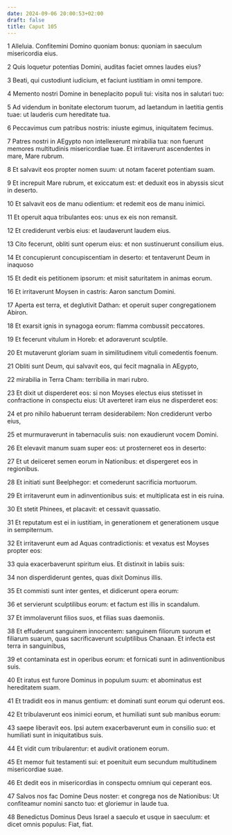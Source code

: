 ```yaml
---
date: 2024-09-06 20:00:53+02:00
draft: false
title: Caput 105
---
```





1 Alleluia. Confitemini Domino quoniam bonus: quoniam in saeculum misericordia eius.

2 Quis loquetur potentias Domini, auditas faciet omnes laudes eius?

3 Beati, qui custodiunt iudicium, et faciunt iustitiam in omni tempore.

4 Memento nostri Domine in beneplacito populi tui: visita nos in salutari tuo:

5 Ad videndum in bonitate electorum tuorum, ad laetandum in laetitia gentis tuae: ut lauderis cum hereditate tua.

6 Peccavimus cum patribus nostris: iniuste egimus, iniquitatem fecimus.

7 Patres nostri in AEgypto non intellexerunt mirabilia tua: non fuerunt memores multitudinis misericordiae tuae. Et irritaverunt ascendentes in mare, Mare rubrum.

8 Et salvavit eos propter nomen suum: ut notam faceret potentiam suam.

9 Et increpuit Mare rubrum, et exiccatum est: et deduxit eos in abyssis sicut in deserto.

10 Et salvavit eos de manu odientium: et redemit eos de manu inimici.

11 Et operuit aqua tribulantes eos: unus ex eis non remansit.

12 Et crediderunt verbis eius: et laudaverunt laudem eius.

13 Cito fecerunt, obliti sunt operum eius: et non sustinuerunt consilium eius.

14 Et concupierunt concupiscentiam in deserto: et tentaverunt Deum in inaquoso

15 Et dedit eis petitionem ipsorum: et misit saturitatem in animas eorum.

16 Et irritaverunt Moysen in castris: Aaron sanctum Domini.

17 Aperta est terra, et deglutivit Dathan: et operuit super congregationem Abiron.

18 Et exarsit ignis in synagoga eorum: flamma combussit peccatores.

19 Et fecerunt vitulum in Horeb: et adoraverunt sculptile.

20 Et mutaverunt gloriam suam in similitudinem vituli comedentis foenum.

21 Obliti sunt Deum, qui salvavit eos, qui fecit magnalia in AEgypto,

22 mirabilia in Terra Cham: terribilia in mari rubro.

23 Et dixit ut disperderet eos: si non Moyses electus eius stetisset in confractione in conspectu eius: Ut averteret iram eius ne disperderet eos:

24 et pro nihilo habuerunt terram desiderabilem: Non crediderunt verbo eius,

25 et murmuraverunt in tabernaculis suis: non exaudierunt vocem Domini.

26 Et elevavit manum suam super eos: ut prosterneret eos in deserto:

27 Et ut deiiceret semen eorum in Nationibus: et dispergeret eos in regionibus.

28 Et initiati sunt Beelphegor: et comederunt sacrificia mortuorum.

29 Et irritaverunt eum in adinventionibus suis: et multiplicata est in eis ruina.

30 Et stetit Phinees, et placavit: et cessavit quassatio.

31 Et reputatum est ei in iustitiam, in generationem et generationem usque in sempiternum.

32 Et irritaverunt eum ad Aquas contradictionis: et vexatus est Moyses propter eos:

33 quia exacerbaverunt spiritum eius. Et distinxit in labiis suis:

34 non disperdiderunt gentes, quas dixit Dominus illis.

35 Et commisti sunt inter gentes, et didicerunt opera eorum:

36 et servierunt sculptilibus eorum: et factum est illis in scandalum.

37 Et immolaverunt filios suos, et filias suas daemoniis.

38 Et effuderunt sanguinem innocentem: sanguinem filiorum suorum et filiarum suarum, quas sacrificaverunt sculptilibus Chanaan. Et infecta est terra in sanguinibus,

39 et contaminata est in operibus eorum: et fornicati sunt in adinventionibus suis.

40 Et iratus est furore Dominus in populum suum: et abominatus est hereditatem suam.

41 Et tradidit eos in manus gentium: et dominati sunt eorum qui oderunt eos.

42 Et tribulaverunt eos inimici eorum, et humiliati sunt sub manibus eorum:

43 saepe liberavit eos. Ipsi autem exacerbaverunt eum in consilio suo: et humiliati sunt in iniquitatibus suis.

44 Et vidit cum tribularentur: et audivit orationem eorum.

45 Et memor fuit testamenti sui: et poenituit eum secundum multitudinem misericordiae suae.

46 Et dedit eos in misericordias in conspectu omnium qui ceperant eos.

47 Salvos nos fac Domine Deus noster: et congrega nos de Nationibus: Ut confiteamur nomini sancto tuo: et gloriemur in laude tua.

48 Benedictus Dominus Deus Israel a saeculo et usque in saeculum: et dicet omnis populus: Fiat, fiat.

